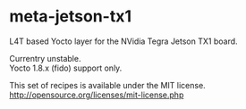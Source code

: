 meta-jetson-tx1
===============

L4T based Yocto layer for the NVidia Tegra Jetson TX1 board.

Currentry unstable.  
Yocto 1.8.x (fido) support only.  

This set of recipes is available under the MIT license.  
http://opensource.org/licenses/mit-license.php

